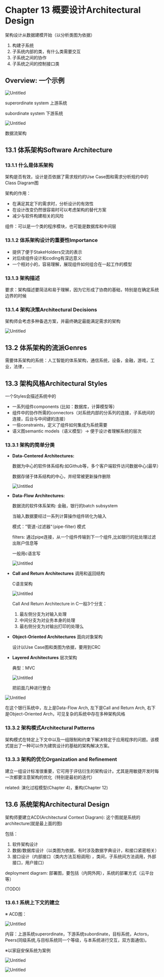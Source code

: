# Chapter 13 概要设计Architectural Design

架构设计从数据建模开始（以分析类图为依据）

1. 构建子系统
2. 子系统内部的类，有什么类需要交互
3. 子系统之间的协作
4. 子系统之间的控制接口类

## Overview: 一个示例

![Untitled](Chapter%2013%20%E6%A6%82%E8%A6%81%E8%AE%BE%E8%AE%A1Architectural%20Design%209e4603d4be424c0a9a80eae7a68bd514/Untitled.png)

superordinate system 上游系统

subordinate system 下游系统

![Untitled](Chapter%2013%20%E6%A6%82%E8%A6%81%E8%AE%BE%E8%AE%A1Architectural%20Design%209e4603d4be424c0a9a80eae7a68bd514/Untitled%201.png)

数据流架构

## 13.1 体系架构Software Architecture

### 13.1.1 什么是体系架构

架构是否有效，设计是否依据了需求规约的Use Case图和需求分析规约中的Class Diagram图

架构的作用：

- 在满足其定下的需求时，分析设计的有效性
- 在设计改变仍然很容易时可以考虑架构的替代方案
- 减少与软件构建相关的风险

组件：可以是一个类的程序模块，也可能是数据库和中间层

### 13.1.2 体系架构设计的重要性Importance

- 提供了便于StakeHolders交流的表示
- 对后续组件设计和coding有深远意义
- 一个相对小的，容易理解，展现组件如何组合在一起工作的模型

### 13.1.3 架构描述

要求：架构描述要简洁和易于理解，因为它形成了协商的基础，特别是在确定系统边界的时候

### 13.1.4 架构决策Architectural Decisions

架构师会考虑多种备选方案，并最终确定最能满足需求的架构

![Untitled](Chapter%2013%20%E6%A6%82%E8%A6%81%E8%AE%BE%E8%AE%A1Architectural%20Design%209e4603d4be424c0a9a80eae7a68bd514/Untitled%202.png)

## 13.2 体系架构的流派Genres

需要体系架构的系统：人工智能的体系架构，通信系统，设备，金融，游戏，工业，法律，....

## 13.3 架构风格Architectural Styles

一个Styles会描述系统中的

- 一系列组件components (比如：数据库，计算模型等）
- 组件中的协作所需的connectors（对系统内部的分系列的连接，子系统间的连接，后台与中间键的连接）
- 一些constraints，定义了组件如何集成为系统需要
- 语义图semantic models（语义模型）→ 便于设计者理解系统的层次

### 13.3.1 架构的简单分类

- **Data-Centered Architectures:**
    
    数据为中心的软件体系结构:如Github等，多个客户端软件访问数据中心(最早）
    
    数据存储于体系结构的中心，并经常被更新操作删除
    
    ![Untitled](Chapter%2013%20%E6%A6%82%E8%A6%81%E8%AE%BE%E8%AE%A1Architectural%20Design%209e4603d4be424c0a9a80eae7a68bd514/Untitled%203.png)
    
- **Data-Flow Architectures:**
    
    数据流的软件体系架构: 金融，银行的batch subsystem
    
    当输入数据要经过一系列计算操作组件转化为输入
    
    模式：”管道-过滤器“（pipe-filter) 模式
    
    filters: 通过pipe连接，从一个组件传输到下一个组件,比如银行的批处理过滤出账户信息等
    
    一般用c语言写
    
    ![Untitled](Chapter%2013%20%E6%A6%82%E8%A6%81%E8%AE%BE%E8%AE%A1Architectural%20Design%209e4603d4be424c0a9a80eae7a68bd514/Untitled%204.png)
    
- **Call and Return Architectures** 调用和返回结构
    
    C语言架构
    
    ![Untitled](Chapter%2013%20%E6%A6%82%E8%A6%81%E8%AE%BE%E8%AE%A1Architectural%20Design%209e4603d4be424c0a9a80eae7a68bd514/Untitled%205.png)
    
    Call And Return Architecture in C一般3个分支：
    
    1. 最左侧分支为对输入处理
    2. 中间分支为对业务本身的处理
    3. 最右侧分支为对输出打印的处理么
- **Object-Oriented Architectures** 面向对象架构
    
    设计以Use Case图和类图为依据，要用到CRC
    
- **Layered Architectures** 层次架构
    
    典型：MVC
    
    ![Untitled](Chapter%2013%20%E6%A6%82%E8%A6%81%E8%AE%BE%E8%AE%A1Architectural%20Design%209e4603d4be424c0a9a80eae7a68bd514/Untitled%206.png)
    
    把前面几种进行整合
    

![Untitled](Chapter%2013%20%E6%A6%82%E8%A6%81%E8%AE%BE%E8%AE%A1Architectural%20Design%209e4603d4be424c0a9a80eae7a68bd514/Untitled%207.png)

在这个银行系统中，左上是Data-Flow Arch, 左下是Call and Return Arch, 右下是Object-Oriented Arch，可见复杂的系统中存在多种架构风格

### 13.3.2 架构模式Architectural Patterns

架构模式在特定上下文中以及一组限制和约束下解决特定于应用程序的问题。该模式提出了一种可以作为建筑设计的基础的架构解决方案。

### 13.3.3 架构的优化Organization and Refinement

建立一组设计标准很重要，它可用于评估衍生的架构设计。尤其是用敏捷开发时每一次都要注意架构的优化（特别是最初的迭代）

related: 演化过程模型(Chapter 4)，重构(Chapter 12)

## 13.6 系统架构Architectural Design

架构师要建立ACD(Architectural Context Diagram): 这个图就是系统的architecture(就是最上面的图)

包括：

1. 软件架构设计
2. 数据/数据库设计（以类图为依据，有时涉及数据字典设计，和接口紧密相关）
3. 接口设计（内部接口（类内方法互相调用) ，类间，子系统间方法调用，外部接口，用户接口）

deployment diagram: 部署图，要包括（内网外网），系统的部署方式（云平台等）

(TODO)

### 13.6.1 系统上下文的建立

※ ACD图：

![Untitled](Chapter%2013%20%E6%A6%82%E8%A6%81%E8%AE%BE%E8%AE%A1Architectural%20Design%209e4603d4be424c0a9a80eae7a68bd514/Untitled%208.png)

内容：上游系统superordinate，下游系统subordinate，目标系统，Actors，Peers(同级系统,与目标系统同一个等级，与本系统进行交互，双方面通信)。

※以家庭安保系统为案例

![Untitled](Chapter%2013%20%E6%A6%82%E8%A6%81%E8%AE%BE%E8%AE%A1Architectural%20Design%209e4603d4be424c0a9a80eae7a68bd514/Untitled%209.png)

![Untitled](Chapter%2013%20%E6%A6%82%E8%A6%81%E8%AE%BE%E8%AE%A1Architectural%20Design%209e4603d4be424c0a9a80eae7a68bd514/Untitled%2010.png)